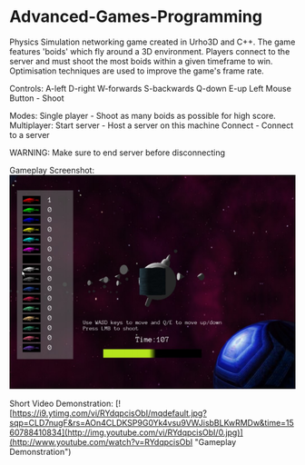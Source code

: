# Advanced-Games-Programming
Physics Simulation networking game created in Urho3D and C++. The game features 'boids' which fly around a 3D environment. Players connect to the server and must shoot the most boids within a given timeframe to win. Optimisation techniques are used to improve the game's frame rate.

Controls:
A-left
D-right
W-forwards
S-backwards
Q-down
E-up
Left Mouse Button - Shoot

Modes:
Single player - Shoot as many boids as possible for high score.
Multiplayer:
	Start server - Host a server on this machine
	Connect - Connect to a server

WARNING: Make sure to end server before disconnecting

Gameplay Screenshot:
![Gameplay Screenshot](agp-gameplay-screenshot.png)

Short Video Demonstration:
[![https://i9.ytimg.com/vi/RYdqpcisObI/mqdefault.jpg?sqp=CLD7nugF&rs=AOn4CLDKSP9G0Yk4vsu9VWJisbBLKwRMDw&time=1560788410834](http://img.youtube.com/vi/RYdqpcisObI/0.jpg)](http://www.youtube.com/watch?v=RYdqpcisObI "Gameplay Demonstration")
